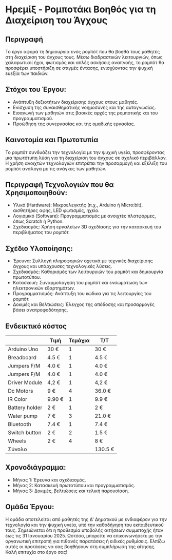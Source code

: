 # Ηρεμίξ -  Ρομποτάκι Βοηθός για τη Διαχείριση του Άγχους

## Περιγραφή

Το έργο αφορά τη δημιουργία ενός ρομπότ που θα βοηθά τους μαθητές στη διαχείριση του άγχους τους. Μέσω διαδραστικών λειτουργιών, όπως χαλαρωτικοί ήχοι, φωτισμός και απλές ασκήσεις αναπνοής, το ρομπότ θα προσφέρει υποστήριξη σε στιγμές έντασης, ενισχύοντας την ψυχική ευεξία των παιδιών.
## Στόχοι του Έργου:
- Ανάπτυξη δεξιοτήτων διαχείρισης άγχους στους μαθητές.
- Ενίσχυση της συναισθηματικής νοημοσύνης και της αυτογνωσίας.
- Εισαγωγή των μαθητών στις βασικές αρχές της ρομποτικής και του προγραμματισμού.
- Προώθηση της συνεργασίας και της ομαδικής εργασίας.



## Καινοτομία και Πρωτοτυπία 
Το ρομπότ συνδυάζει την τεχνολογία με την ψυχική υγεία, προσφέροντας μια πρωτότυπη λύση για τη διαχείριση του άγχους σε σχολικό περιβάλλον. Η χρήση ανοιχτών τεχνολογιών επιτρέπει την προσαρμογή και εξέλιξη του ρομπότ ανάλογα με τις ανάγκες των μαθητών.



## Περιγραφή Τεχνολογιών που θα Χρησιμοποιηθούν:
- Υλικό (Hardware): Μικροελεγκτής (π.χ., Arduino ή Micro:bit), αισθητήρες αφής, LED φωτισμός, ηχείο.
- Λογισμικό (Software): Προγραμματισμός με ανοιχτές πλατφόρμες, όπως Scratch ή Python.
- Σχεδιασμός: Χρήση εργαλείων 3D σχεδίασης για την κατασκευή του περιβλήματος του ρομπότ.

## Σχέδιο Υλοποίησης:
- Έρευνα: Συλλογή πληροφοριών σχετικά με τεχνικές διαχείρισης άγχους και υπάρχουσες τεχνολογικές λύσεις.
- Σχεδιασμός: Καθορισμός των λειτουργιών του ρομπότ και δημιουργία πρωτοτύπου.
- Κατασκευή: Συναρμολόγηση του ρομπότ και ενσωμάτωση των ηλεκτρονικών εξαρτημάτων.
- Προγραμματισμός: Ανάπτυξη του κώδικα για τις λειτουργίες του ρομπότ.
- Δοκιμές και Βελτιώσεις: Έλεγχος της απόδοσης και προσαρμογές βάσει ανατροφοδότησης.


## Ενδεικτικό κόστος
|                       | Τιμή     | Τεμάχια | Τ/Τ       |
|-----------------------|----------|---------|-----------|
| Arduino Uno          |  30 €  | 1       |  30 €   |
| Breadboard            |  4.5 €   | 1       |  4.5 €    |
| Jumpers F/M           |  4.0 €   | 1       |  4.0 €    |
| Jumpers F/M           |  4.0 €   | 1       |  4.0 €    |
| Driver Module         |  4,2 €   | 1       |  4,2 €    |
| Dc Motors             |  9 €   | 4       |  36.0 €   |
| IR Color             |  9.90 €   | 1       |  9.9 €    |
| Battery holder       |  2 €   | 1       |  2 €    |
| Water pump            |  7 €  | 3       |  21.0 €   |
| Bluetooth             |  7.4 €   | 1       |  7.4 €    |
| Switch button         |  2 €   | 2       |  1.5 €    |
| Wheels                   |  2 €   | 4       |  8 €    |
| Σύνολο                |          |         |  130.5 €  |

## Χρονοδιάγραμμα:
- Μήνας 1: Έρευνα και σχεδιασμός.
- Μήνας 2: Κατασκευή πρωτοτύπου και προγραμματισμός.
- Μήνας 3: Δοκιμές, βελτιώσεις και τελική παρουσίαση.

## Ομάδα Έργου:
Η ομάδα αποτελείται από μαθητές της Δ' Δημοτικού με ενδιαφέρον για την τεχνολογία και την ψυχική υγεία, υπό την καθοδήγηση του εκπαιδευτικού τους.
Σημειώνεται ότι η προθεσμία υποβολής αιτήσεων συμμετοχής ήταν έως τις 31 Ιανουαρίου 2025. Ωστόσο, μπορείτε να επικοινωνήσετε με την οργανωτική επιτροπή για πιθανές παρατάσεις ή ειδικές ρυθμίσεις.
Ελπίζω αυτές οι προτάσεις να σας βοηθήσουν στη συμπλήρωση της αίτησης. Καλή επιτυχία στο έργο σας!
